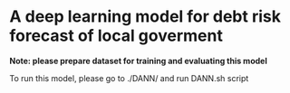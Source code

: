 # A deep learning model for debt risk forecast of local goverment
**Note: please prepare dataset for training and evaluating this model**

To run this model, please go to ./DANN/ and run DANN.sh script




